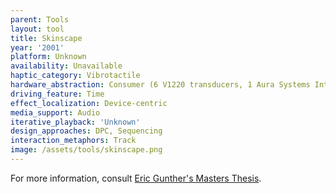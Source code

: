 ```yaml
---
parent: Tools
layout: tool
title: Skinscape
year: '2001'
platform: Unknown
availability: Unavailable
haptic_category: Vibrotactile
hardware_abstraction: Consumer (6 V1220 transducers, 1 Aura Systems Interactor Cushion)
driving_feature: Time
effect_localization: Device-centric
media_support: Audio
iterative_playback: 'Unknown'
design_approaches: DPC, Sequencing
interaction_metaphors: Track
image: /assets/tools/skinscape.png
---
```

For more information, consult [Eric Gunther's Masters Thesis](http://citeseerx.ist.psu.edu/viewdoc/download?doi=10.1.1.833.3460&rep=rep1&type=pdf).
